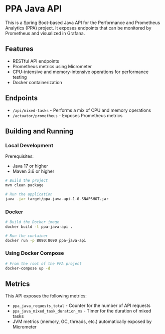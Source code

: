 # PPA Java API

This is a Spring Boot-based Java API for the Performance and Prometheus Analytics (PPA) project. It exposes endpoints that can be monitored by Prometheus and visualized in Grafana.

## Features

- RESTful API endpoints
- Prometheus metrics using Micrometer
- CPU-intensive and memory-intensive operations for performance testing
- Docker containerization

## Endpoints

- `/api/mixed-tasks` - Performs a mix of CPU and memory operations
- `/actuator/prometheus` - Exposes Prometheus metrics

## Building and Running

### Local Development

Prerequisites:
- Java 17 or higher
- Maven 3.6 or higher

```bash
# Build the project
mvn clean package

# Run the application
java -jar target/ppa-java-api-1.0-SNAPSHOT.jar
```

### Docker

```bash
# Build the Docker image
docker build -t ppa-java-api .

# Run the container
docker run -p 8090:8090 ppa-java-api
```

### Using Docker Compose

```bash
# From the root of the PPA project
docker-compose up -d
```

## Metrics

This API exposes the following metrics:
- `ppa_java_requests_total` - Counter for the number of API requests
- `ppa_java_mixed_task_duration_ms` - Timer for the duration of mixed tasks
- JVM metrics (memory, GC, threads, etc.) automatically exposed by Micrometer
